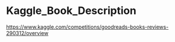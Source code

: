 # Kaggle_Book_Description
https://www.kaggle.com/competitions/goodreads-books-reviews-290312/overview

